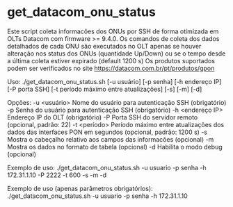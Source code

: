 # get_datacom_onu_status
Este script coleta informacões dos ONUs por SSH de forma otimizada em OLTs Datacom com firmware >= 9.4.0.
Os comandos de coleta dos dados detalhados de cada ONU são executados no OLT apenas se houver alteração nos status dos ONUs (quantidade Up/Down) ou se o tempo desde a última coleta estiver expirado (default 1200 s)
Os produtos suportados podem ser verificados no site https://datacom.com.br/pt/produtos/gpon

Uso: ./get_datacom_onu_status.sh [-u usuário] [-p senha] [-h endereço IP] [-P porta SSH] [-t período máximo entre atualizações] [-s] [-m] [-d]

Opções:
  -u <usuário>     Nome do usuário para autenticação SSH (obrigatório)
  -p <senha>       Senha do usuário para autenticação SSH (obrigatório)
  -h <endereço IP> Endereço IP do OLT (obrigatório)
  -P <porta SSH>   Porta SSH do servidor remoto (opcional, padrão: 22)
  -t <período>     Período máximo entre atualizações dos dados das interfaces PON em segundos (opcional, padrão: 1200 s)
  -s               Mostra o cabeçalho relativo aos campos das informacões (opcional)
  -m               Mostra os dados no formato de tabela (opcional)
  -d               Habilita o modo debug (opcional)

Exemplo de uso:
  ./get_datacom_onu_status.sh -u usuario -p senha -h 172.31.1.10 -P 2222 -t 600 -s -m -d

Exemplo de uso (apenas parâmetros obrigatórios):
 ./get_datacom_onu_status.sh -u usuario -p senha -h 172.31.1.10

